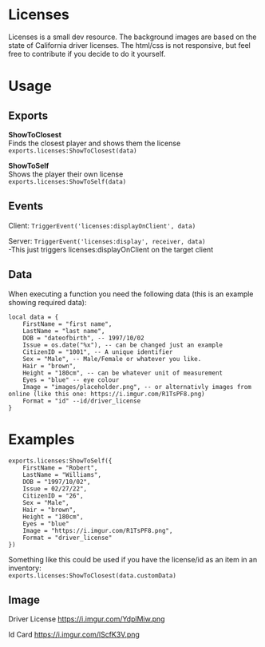 # Licenses
Licenses is a small dev resource. The background images are based on the state of California driver licenses. The html/css is not responsive, but feel free to contribute if you decide to do it yourself.

# Usage
## Exports
**ShowToClosest**  
Finds the closest player and shows them the license  
```exports.licenses:ShowToClosest(data)```

**ShowToSelf**  
Shows the player their own license  
```exports.licenses:ShowToSelf(data)```

## Events
Client:
```TriggerEvent('licenses:displayOnClient', data)```

Server:
```TriggerEvent('licenses:display', receiver, data)```  
-This just triggers licenses:displayOnClient on the target client

## Data
When executing a function you need the following data (this is an example showing required data):
```
local data = {
    FirstName = "first name",
    LastName = "last name",
    DOB = "dateofbirth", -- 1997/10/02
    Issue = os.date("%x"), -- can be changed just an example
    CitizenID = "1001", -- A unique identifier
    Sex = "Male", -- Male/Female or whatever you like.
    Hair = "brown",
    Height = "180cm", -- can be whatever unit of measurement
    Eyes = "blue" -- eye colour
    Image = "images/placeholder.png", -- or alternativly images from online (like this one: https://i.imgur.com/R1TsPF8.png)
    Format = "id" --id/driver_license
}
```

# Examples
```
exports.licenses:ShowToSelf({
    FirstName = "Robert",
    LastName = "Williams",
    DOB = "1997/10/02",
    Issue = 02/27/22",
    CitizenID = "26",
    Sex = "Male",
    Hair = "brown",
    Height = "180cm",
    Eyes = "blue"
    Image = "https://i.imgur.com/R1TsPF8.png",
    Format = "driver_license"
})
```

Something like this could be used if you have the license/id as an item in an inventory:  
```exports.licenses:ShowToClosest(data.customData)```

## Image
Driver License
https://i.imgur.com/YdplMiw.png

Id Card
https://i.imgur.com/lScfK3V.png
